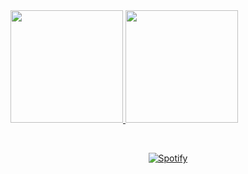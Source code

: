 <a href="https://github.com/goncalomf20">
  <img height="180em" src="https://github-readme-stats.vercel.app/api?username=DuarteCruz31&theme=tokyonight&show_icons=true" />
  <img height="180em" src="https://github-readme-stats.vercel.app/api/top-langs/?username=DuarteCruz31&theme=tokyonight&layout=compact" />
</a>

<!--
**goncalomf20/goncalomf20** is a ✨ _special_ ✨ repository because its `README.md` (this file) appears on your GitHub profile.

Here are some ideas to get you started:

- 🔭 I’m currently working on ...
- 🌱 I’m currently learning ...
- 👯 I’m looking to collaborate on ...
- 🤔 I’m looking for help with ...
- 💬 Ask me about ...
- 📫 How to reach me: ...
- 😄 Pronouns: ...
- ⚡ Fun fact: ...
-->

&nbsp;<div align="center">
  [![Spotify](https://forked-playlist-setup-icqk-4tw8gigxg-goncalomf20.vercel.app/api/spotify?background_color=17202A&border_color=ffffff)](https://open.spotify.com/user/11182891479)
</div>
